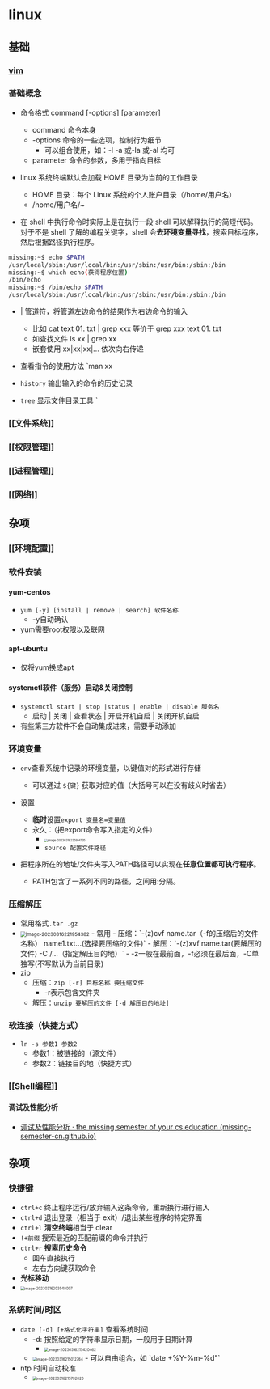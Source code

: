 # linux

## 基础

### [vim](vim.md)

### 基础概念

- 命令格式 command \[-options] \[parameter]
  - command 命令本身
  - -options 命令的一些选项，控制行为细节
    - 可以组合使用，如：-l -a 或-la 或-al 均可
  - parameter 命令的参数，多用于指向目标
- linux 系统终端默认会加载 HOME 目录为当前的工作目录
  - HOME 目录：每个 Linux 系统的个人账户目录（/home/用户名）
  - /home/用户名/~

- 在 shell 中执行命令时实际上是在执行一段 shell 可以解释执行的简短代码。对于不是 shell 了解的编程关键字，shell 会**去环境变量寻找**，搜索目标程序，然后根据路径执行程序。

```bash
missing:~$ echo $PATH
/usr/local/sbin:/usr/local/bin:/usr/sbin:/usr/bin:/sbin:/bin
missing:~$ which echo(获得程序位置)
/bin/echo
missing:~$ /bin/echo $PATH
/usr/local/sbin:/usr/local/bin:/usr/sbin:/usr/bin:/sbin:/bin
```

- | 管道符，将管道左边命令的结果作为右边命令的输入
  - 比如 cat text 01. txt | grep xxx 等价于 grep xxx text 01. txt
  - 如查找文件 ls xx | grep xx
  - 嵌套使用 xx|xx|xx|... 依次向右传递

- 查看指令的使用方法 `man xx
- `history` 输出输入的命令的历史记录
- `tree` 显示文件目录工具 `

### [[文件系统]]

### [[权限管理]]

### [[进程管理]]

### [[网络]]

## 杂项

### [[环境配置]]

### 软件安装

#### yum-centos

- `yum [-y] [install | remove | search] 软件名称`
  - -y自动确认
- yum需要root权限以及联网
#### apt-ubuntu

- 仅将yum换成apt
#### systemctl软件（服务）启动&关闭控制

- `systemctl start | stop |status | enable | disable 服务名`
  - 启动 | 关闭 | 查看状态 | 开启开机自启 | 关闭开机自启
- 有些第三方软件不会自动集成进来，需要手动添加

### 环境变量

- `env`查看系统中记录的环境变量，以键值对的形式进行存储
  - 可以通过 `${键}` 获取对应的值（大括号可以在没有歧义时省去）

- 设置
  - **临时**设置`export 变量名=变量值`
  - 永久：（把export命令写入指定的文件）
    - <img src="https://thdlrt.oss-cn-beijing.aliyuncs.com/image-20230316235914735.png" alt="image-20230316235914735" style="zoom:40%;" />
    - `source 配置文件路径`

- 把程序所在的地址/文件夹写入PATH路径可以实现在**任意位置都可执行程序**。
  - PATH包含了一系列不同的路径，之间用:分隔。

### 压缩解压

- 常用格式`.tar .gz`
- <img src="https://thdlrt.oss-cn-beijing.aliyuncs.com/image-20230316221954382.png" alt="image-20230316221954382" style="zoom: 67%;" />
  - 常用
    - 压缩：`-(z)cvf name.tar（-f的压缩后的文件名称） name1.txt...(选择要压缩的文件)`
    - 解压：`-(z)xvf name.tar(要解压的文件) -C /...（指定解压目的地）`
    - -z一般在最前面，-f必须在最后面，-C单独写(不写默认为当前目录)
- zip
  - 压缩：`zip [-r] 目标名称 要压缩文件`
    - -r表示包含文件夹
  - 解压：`unzip 要解压的文件 [-d 解压目的地址]`

### 软连接（快捷方式）

- `ln -s 参数1 参数2`
  - 参数1：被链接的（源文件）
  - 参数2：链接目的地（快捷方式）
### [[Shell编程]]

#### 调试及性能分析

- [调试及性能分析 · the missing semester of your cs education (missing-semester-cn.github.io)](https://missing-semester-cn.github.io/2020/debugging-profiling/)

## 杂项

### 快捷键

- `ctrl+c` 终止程序运行/放弃输入这条命令，重新换行进行输入
- `ctrl+d` 退出登录（相当于 exit）/退出某些程序的特定界面
- `ctrl+l` **清空终端**相当于 clear
- `!+前缀` 搜索最近的匹配前缀的命令并执行
- `ctrl+r` **搜索历史命令**
  - 回车直接执行
  - 左右方向键获取命令
-  **光标移动**
  - <img src="https://thdlrt.oss-cn-beijing.aliyuncs.com/image-20230316203548007.png" alt="image-20230316203548007" style="zoom:50%;" />

### 系统时间/时区

- `date [-d] [+格式化字符串]` 查看系统时间
  - -d: 按照给定的字符串显示日期，一般用于日期计算
    - <img src="https://thdlrt.oss-cn-beijing.aliyuncs.com/image-20230316215420462.png" alt="image-20230316215420462" style="zoom:50%;" />
  - <img src="https://thdlrt.oss-cn-beijing.aliyuncs.com/image-20230316215012764.png" alt="image-20230316215012764" style="zoom:50%;" />
    - 可以自由组合，如 `date +%Y-%m-%d"`
- ntp 时间自动校准
  - <img src="https://thdlrt.oss-cn-beijing.aliyuncs.com/image-20230316215702020.png" alt="image-20230316215702020" style="zoom:50%;" />